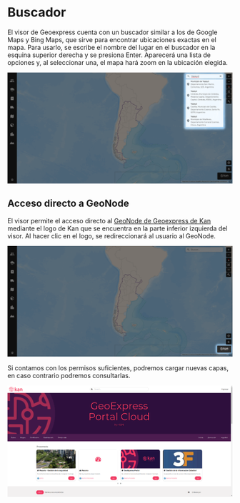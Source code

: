 # Buscador

El visor de Geoexpress cuenta con un buscador similar a los de Google Maps y Bing Maps, que sirve para encontrar ubicaciones exactas en el mapa. Para usarlo, se escribe el nombre del lugar en el buscador en la esquina superior derecha y se presiona Enter. Aparecerá una lista de opciones y, al seleccionar una, el mapa hará zoom en la ubicación elegida.

![](../images/search1.png)

## Acceso directo a GeoNode

El visor permite el acceso directo al [GeoNode de Geoexpress de Kan](https://geoexpress-demo.kan.com.ar) mediante el logo de Kan que se encuentra en la parte inferior izquierda del visor. Al hacer clic en el logo, se redireccionará al usuario al GeoNode.

![](../images/search2.png)

Si contamos con los permisos suficientes, podremos cargar nuevas capas, en caso contrario podremos consultarlas.

![](../images/search3.png)
